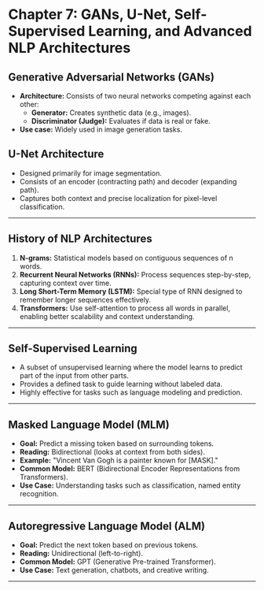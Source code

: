 # Chapter 7: GANs, U-Net, Self-Supervised Learning, and Advanced NLP Architectures

## Generative Adversarial Networks (GANs)

- **Architecture:** Consists of two neural networks competing against each other:
    - **Generator:** Creates synthetic data (e.g., images).
    - **Discriminator (Judge):** Evaluates if data is real or fake.
- **Use case:** Widely used in image generation tasks.

## U-Net Architecture

- Designed primarily for image segmentation.
- Consists of an encoder (contracting path) and decoder (expanding path).
- Captures both context and precise localization for pixel-level classification.

---

## History of NLP Architectures

1. **N-grams:** Statistical models based on contiguous sequences of n words.
2. **Recurrent Neural Networks (RNNs):** Process sequences step-by-step, capturing context over time.
3. **Long Short-Term Memory (LSTM):** Special type of RNN designed to remember longer sequences effectively.
4. **Transformers:** Use self-attention to process all words in parallel, enabling better scalability and context understanding.

---

## Self-Supervised Learning

- A subset of unsupervised learning where the model learns to predict part of the input from other parts.
- Provides a defined task to guide learning without labeled data.
- Highly effective for tasks such as language modeling and prediction.

---

## Masked Language Model (MLM)

- **Goal:** Predict a missing token based on surrounding tokens.
- **Reading:** Bidirectional (looks at context from both sides).
- **Example:** "Vincent Van Gogh is a painter known for [MASK]."
- **Common Model:** BERT (Bidirectional Encoder Representations from Transformers).
- **Use Case:** Understanding tasks such as classification, named entity recognition.

---

## Autoregressive Language Model (ALM)

- **Goal:** Predict the next token based on previous tokens.
- **Reading:** Unidirectional (left-to-right).
- **Common Model:** GPT (Generative Pre-trained Transformer).
- **Use Case:** Text generation, chatbots, and creative writing.

---
